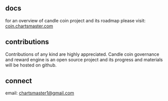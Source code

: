 ## docs

for an overview of candle coin project and its roadmap please visit: [coin.chartsmaster.com](https://coin.chartsmaster.com/)



## contributions

Contributions of any kind are highly appreciated. Candle coin governance and reward engine is an open source project and its progress and materials will be hosted on github.

## connect

email: chartsmaster1@gmail.com






